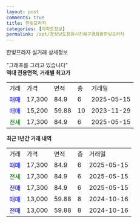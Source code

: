 ```yaml
---
layout: post
comments: true
title: 한빛프라자
categories: [아파트정보]
permalink: /apt/경상남도창원시진해구경화동한빛프라자
---
```


한빛프라자 실거래 상세정보

<script type="text/javascript">
  google.charts.load('current', {'packages':['line', 'corechart']});
  google.charts.setOnLoadCallback(drawChart);

  function drawChart() {
    var data = new google.visualization.DataTable();
    data.addColumn('date', '거래일');
    data.addColumn('number', "매매");
    data.addColumn('number', "전세");
    data.addColumn('number', "전매");

    data.addRows([[new Date(Date.parse("2025-05-15")), 17300, null, null], [new Date(Date.parse("2025-05-15")), null, 17300, null], [new Date(Date.parse("2025-05-15")), null, null, 17300], [new Date(Date.parse("2024-10-16")), 13000, null, null], [new Date(Date.parse("2024-10-16")), null, null, 13000]]);

    var options = {
      hAxis: {
        format: 'yyyy/MM/dd'
      },    
      lineWidth: 0,
      pointsVisible: true,    
      title: '최근 1년간 유형별 실거래가 분포',
      legend: { position: 'bottom' }
    };

    var formatter = new google.visualization.NumberFormat({pattern:'###,###'} );
    formatter.format(data, 1);
    formatter.format(data, 2);
    
    setTimeout(function() {
        var chart = new google.visualization.LineChart(document.getElementById('columnchart_material'));
        chart.draw(data, (options));
        document.getElementById('loading').style.display = 'none';
    }, 200);
  }
</script>


<div id="loading" style="z-index:20; display: block; margin-left: 0px">"그래프를 그리고 있습니다"</div>
<div id="columnchart_material" style="width: 95%; margin-left: 0px; display: block"></div>
<!-- contents start -->
<b>역대 전용면적, 거래별 최고가</b>
<table class="sortable">
    <tr>
      <td>거래</td>
      <td>가격</td>
      <td>면적</td>
      <td>층</td>
      <td>거래일</td>
    </tr>
        <tr>
          <td><a style="color: blue">매매</a></td>
          <td>17,300</td>
          <td>84.9</td>
          <td>6</td>
          <td>2025-05-15</td>
        </tr>            <tr>
          <td><a style="color: blue">매매</a></td>
          <td>15,200</td>
          <td>59.88</td>
          <td>10</td>
          <td>2023-11-29</td>
        </tr>        
        <tr>
              <td><a style="color: darkgreen">전세</a></td>
              <td>17,300</td>
              <td>84.9</td>
              <td>6</td>
              <td>2025-05-15</td>
            </tr>        
    
</table>

<b>최근 1년간 거래 내역</b>

<table class="sortable">
    <tr>
      <td>거래</td>
      <td>가격</td>
      <td>면적</td>
      <td>층</td>
      <td>거래일</td>
    </tr>
    <tr>
      <td><a style="color: blue">매매</a></td>
      <td>17,300</td>
      <td>84.9</td>
      <td>6</td>
      <td>2025-05-15</td>
    </tr>          <tr>
      <td><a style="color: darkgreen">전세</a></td>
      <td>17,300</td>
      <td>84.9</td>
      <td>6</td>
      <td>2025-05-15</td>
    </tr>          <tr>
      <td><a style="color: darkblue">전매</a></td>
      <td>17,300</td>
      <td>84.9</td>
      <td>6</td>
      <td>2025-05-15</td>
    </tr>          <tr>
      <td><a style="color: blue">매매</a></td>
      <td>13,000</td>
      <td>59.88</td>
      <td>8</td>
      <td>2024-10-16</td>
    </tr>          <tr>
      <td><a style="color: darkblue">전매</a></td>
      <td>13,000</td>
      <td>59.88</td>
      <td>8</td>
      <td>2024-10-16</td>
    </tr>      </table>
<!-- contents end -->    

